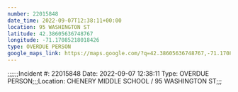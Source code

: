 ```yaml
---
number: 22015848
date_time: 2022-09-07T12:38:11+00:00
location: 95 WASHINGTON ST
latitude: 42.38605636748767
longitude: -71.17085218018426
type: OVERDUE PERSON
google_maps_link: https://maps.google.com/?q=42.38605636748767,-71.17085218018426
---
```


;;;;;;Incident #: 22015848  Date: 2022-09-07 12:38:11   Type: OVERDUE PERSON;;;Location: CHENERY MIDDLE SCHOOL / 95 WASHINGTON ST;;;
